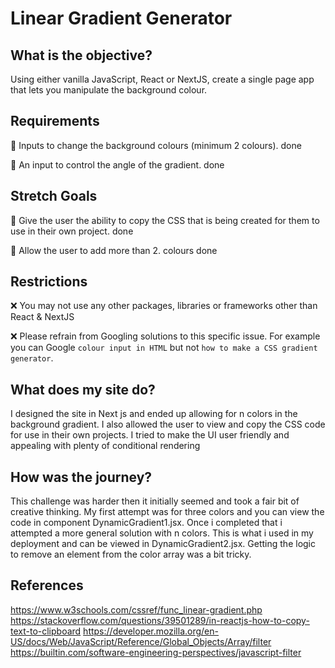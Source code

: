 # Linear Gradient Generator

## What is the objective?

Using either vanilla JavaScript, React or NextJS, create a single page app that lets you manipulate the background colour.

## Requirements

🎯 Inputs to change the background colours (minimum 2 colours). done

🎯 An input to control the angle of the gradient. done

## Stretch Goals

🏹 Give the user the ability to copy the CSS that is being created for them to use in their own project. done

🏹 Allow the user to add more than 2. colours done

## Restrictions

❌ You may not use any other packages, libraries or frameworks other than React & NextJS

❌ Please refrain from Googling solutions to this specific issue. For example you can Google `colour input in HTML` but not `how to make a CSS gradient generator`.

## What does my site do?

I designed the site in Next js and ended up allowing for n colors in the background gradient.
I also allowed the user to view and copy the CSS code for use in their own projects.
I tried to make the UI user friendly and appealing with plenty of conditional rendering

## How was the journey?

This challenge was harder then it initially seemed and took a fair bit of creative thinking.
My first attempt was for three colors and you can view the code in component DynamicGradient1.jsx.
Once i completed that i attempted a more general solution with n colors. This is what i used in my deployment and can be viewed in DynamicGradient2.jsx.
Getting the logic to remove an element from the color array was a bit tricky.

## References

https://www.w3schools.com/cssref/func_linear-gradient.php
https://stackoverflow.com/questions/39501289/in-reactjs-how-to-copy-text-to-clipboard
https://developer.mozilla.org/en-US/docs/Web/JavaScript/Reference/Global_Objects/Array/filter
https://builtin.com/software-engineering-perspectives/javascript-filter
